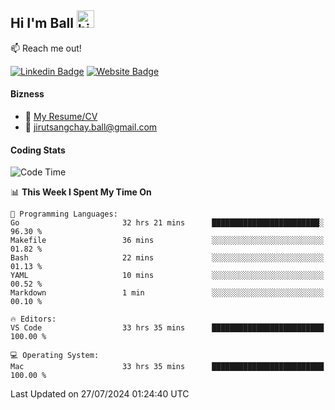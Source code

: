 ## Hi I'm Ball <img src="https://user-images.githubusercontent.com/1303154/88677602-1635ba80-d120-11ea-84d8-d263ba5fc3c0.gif" width="28px" height="28px" alt="hi">
 
:mailbox: Reach me out!

[![Linkedin Badge](https://img.shields.io/badge/-Jirut-0e76a8?style=flat&labelColor=0e76a8&logo=linkedin&logoColor=white)](https://www.linkedin.com/in/jirut-sangchay-338370251)
[![Website Badge](https://img.shields.io/badge/Website-184aa8?logo=website&logoColor=)](https://resume-jirut.web.app)

<!-- TODO: Add last video link -->
#### Bizness
- :paperclip: [My Resume/CV](https://github.com/Jirut01/Jirut01/blob/main/resume_jirut.pdf)
- :email: jirutsangchay.ball@gmail.com

#### Coding Stats


<!--START_SECTION:waka-->
![Code Time](http://img.shields.io/badge/Code%20Time-1%2C369%20hrs%204%20mins-blue)

📊 **This Week I Spent My Time On** 

```text
💬 Programming Languages: 
Go                       32 hrs 21 mins      ████████████████████████░   96.30 % 
Makefile                 36 mins             ░░░░░░░░░░░░░░░░░░░░░░░░░   01.82 % 
Bash                     22 mins             ░░░░░░░░░░░░░░░░░░░░░░░░░   01.13 % 
YAML                     10 mins             ░░░░░░░░░░░░░░░░░░░░░░░░░   00.52 % 
Markdown                 1 min               ░░░░░░░░░░░░░░░░░░░░░░░░░   00.10 % 

🔥 Editors: 
VS Code                  33 hrs 35 mins      █████████████████████████   100.00 % 

💻 Operating System: 
Mac                      33 hrs 35 mins      █████████████████████████   100.00 % 
```


 Last Updated on 27/07/2024 01:24:40 UTC
<!--END_SECTION:waka-->
